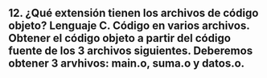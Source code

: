 ## 12. ¿Qué extensión tienen los archivos de código objeto? Lenguaje C. Código en varios archivos. Obtener el código objeto a partir del código fuente de los 3 archivos siguientes. Deberemos obtener 3 arvhivos: main.o, suma.o y datos.o.
